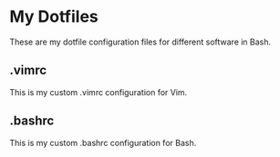 # My Dotfiles
These are my dotfile configuration files for different software in Bash.
## .vimrc
This is my custom .vimrc configuration for Vim.
## .bashrc
This is my custom .bashrc configuration for Bash.
 
